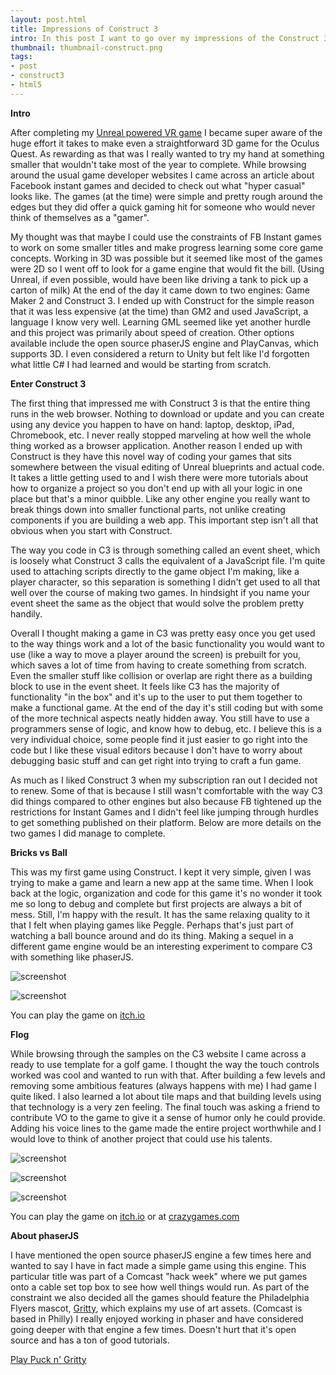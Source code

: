 ```yaml
---
layout: post.html
title: Impressions of Construct 3
intro: In this post I want to go over my impressions of the Construct 3 game engine after making two hyper casual titles. Also a little about the game I made in phaserJS as a code vs "no-code" comparison.
thumbnail: thumbnail-construct.png
tags: 
- post
- construct3
- html5
---
```


**Intro**

After completing my [Unreal powered VR game](/posts/run-gun/) I became super aware of the huge effort it takes to make even a straightforward 3D game for the Oculus Quest. As rewarding as that was I really wanted to try my hand at something smaller that wouldn't take most of the year to complete. While browsing around the usual game developer websites I came across an article about Facebook instant games and decided to check out what "hyper casual" looks like. The games (at the time) were simple and pretty rough around the edges but they did offer a quick gaming hit for someone who would never think of themselves as a "gamer".

My thought was that maybe I could use the constraints of FB Instant games to work on some smaller titles and make progress learning some core game concepts. Working in 3D was possible but it seemed like most of the games were 2D so I went off to look for a game engine that would fit the bill. (Using Unreal, if even possible, would have been like driving a tank to pick up a carton of milk) At the end of the day it came down to two engines: Game Maker 2 and Construct 3. I ended up with Construct for the simple reason that it was less expensive (at the time) than GM2 and used JavaScript, a language I know very well. Learning GML seemed like yet another hurdle and this project was primarily about speed of creation. Other options available include the open source phaserJS engine and PlayCanvas, which supports 3D.  I even considered a return to Unity but felt like I'd forgotten what little C# I had learned and would be starting from scratch.

**Enter Construct 3**

The first thing that impressed me with Construct 3 is that the entire thing runs in the web browser. Nothing to download or update and you can create using any device you happen to have on hand: laptop, desktop, iPad, Chromebook, etc. I never really stopped marveling at how well the whole thing worked as a browser application. Another reason I ended up with Construct is they have this novel way of coding your games that sits somewhere between the visual editing of Unreal blueprints and actual code.  It takes a little getting used to and I wish there were more tutorials about how to organize a project so you don't end up with all your logic in one place but that's a minor quibble. Like any other engine you really want to break things down into smaller functional parts, not unlike creating components if you are building a web app. This important step isn't all that obvious when you start with Construct.

The way you code in C3 is through something called an event sheet, which is loosely what Construct 3 calls the equivalent of a JavaScript file. I'm quite used to attaching scripts directly to the game object I'm making, like a player character, so this separation is something I didn't get used to all that well over the course of making two games. In hindsight if you name your event sheet the same as the object that would solve the problem pretty handily.

Overall I thought making a game in C3 was pretty easy once you get used to the way things work and a lot of the basic functionality you would want to use (like a way to move a player around the screen) is prebuilt for you, which saves a lot of time from having to create something from scratch. Even the smaller stuff like collision or overlap are right there as a building block to use in the event sheet. It feels like C3 has the majority of functionality "in the box" and it's up to the user to put them together to make a functional game. At the end of the day it's still coding but with some of the more technical aspects neatly hidden away. You still have to use a programmers sense of logic, and know how to debug, etc. I believe this is a very individual choice, some people find it just easier to go right into the code but I like these visual editors because I don't have to worry about debugging basic stuff and can get right into trying to craft a fun game. 

As much as I liked Construct 3 when my subscription ran out I decided not to renew. Some of that is because I still wasn't comfortable with the way C3 did things compared to other engines but also because FB tightened up the restrictions for Instant Games and I didn't feel like jumping through hurdles to get something published on their platform. Below are more details on the two games I did manage to complete.

**Bricks vs Ball**

This was my first game using Construct. I kept it very simple, given I was trying to make a game and learn a new app at the same time. When I look back at the logic, organization and code for this game it's no wonder it took me so long to debug and complete but first projects are always a bit of mess. Still, I'm happy with the result. It has the same relaxing quality to it that I felt when playing games like Peggle. Perhaps that's just part of watching a ball bounce around and do its thing. Making a sequel in a different game engine would be an interesting experiment to compare C3 with something like phaserJS. 

<div class="lg:flex">

![screenshot](/img/posts/construct3/brick-ball2.png)

![screenshot](/img/posts/construct3/brick-ball1.png)

</div>

You can play the game on [itch.io](https://rustbucket71.itch.io/bricks-vs-ball)


**Flog**

While browsing through the samples on the C3 website I came across a ready to use template for a golf game. I thought the way the touch controls worked was cool and wanted to run with that. After building a few levels and removing some ambitious features (always happens with me) I had game I quite liked. I also learned a lot about tile maps and that building levels using that technology is a very zen feeling. The final touch was asking a friend to contribute VO to the game to give it a sense of humor only he could provide. Adding his voice lines to the game made the entire project worthwhile and I would love to think of another project that could use his talents.

<div class="lg:flex space-x-5">

![screenshot](/img/posts/construct3/flog1.png)

![screenshot](/img/posts/construct3/flog2.png)

![screenshot](/img/posts/construct3/flog3.png)

</div>

You can play the game on [itch.io](https://rustbucket71.itch.io/flog) or at [crazygames.com](https://www.crazygames.com/game/flog?cacheBust=q2bpe)

**About phaserJS**

I have mentioned the open source phaserJS engine a few times here and wanted to say I have in fact made a simple game using this engine. This particular title was part of a Comcast "hack week" where we put games onto a  cable set top box to see how well things would run. As part of the constraint we also decided all the games should feature the Philadelphia Flyers mascot, [Gritty](https://www.nhl.com/news/gritty-philadelphia-flyers-new-mascot/c-300361374), which explains my use of art assets. (Comcast is based in Philly) I really enjoyed working in phaser and have considered going deeper with that engine a few times. Doesn't hurt that it's open source and has a ton of good tutorials.

[Play Puck n' Gritty](https://gritty.netlify.app/index.html)